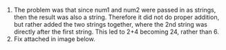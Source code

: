 1. The problem was that since num1 and num2 were passed in as strings, then the result was also a string. Therefore it did not do proper addition, but rather added the two strings together, where the 2nd string was directly after the first string. This led to 2+4 becoming 24, rather than 6. 
2. Fix attached in image below. 
